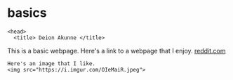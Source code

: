 # basics<html>
  
    <head>
      <title> Deion Akunne </title>
  </head>
  
  <body>
     This is a basic webpage.
      Here's a link to a webpage that I enjoy.
    <a href= "http://www.reddit.com">reddit.com</a>
    
    Here's an image that I like.
    <img src="https://i.imgur.com/OIeMaiR.jpeg">
    
  </body>
  
  </html>
